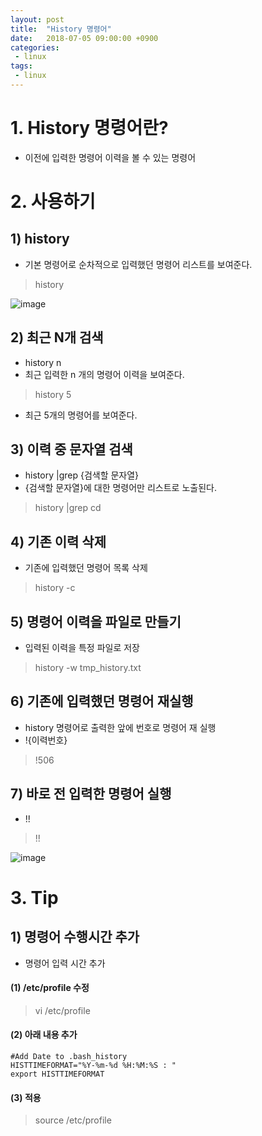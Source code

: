 ```yaml
---
layout: post
title:  "History 명령어"
date:   2018-07-05 09:00:00 +0900
categories:
 - linux
tags: 
 - linux
---
```


# 1. History 명령어란?
- 이전에 입력한 명령어 이력을 볼 수 있는 명령어

# 2. 사용하기
## 1) history
- 기본 명령어로 순차적으로 입력했던 명령어 리스트를 보여준다.

> history

![image](https://user-images.githubusercontent.com/13219787/61382713-3f562500-a8e8-11e9-87f8-f81cb9ed648d.png)

## 2) 최근 N개 검색
- history n
- 최근 입력한 n 개의 명령어 이력을 보여준다.

> history 5

- 최근 5개의 명령어를 보여준다.

## 3) 이력 중 문자열 검색
- history |grep {검색할 문자열}
- {검색할 문자열}에 대한 명령어만 리스트로 노출된다.

> history |grep cd

## 4) 기존 이력 삭제
- 기존에 입력했던 명령어 목록 삭제

> history -c

## 5) 명령어 이력을 파일로 만들기
- 입력된 이력을 특정 파일로 저장

> history -w tmp_history.txt

## 6) 기존에 입력했던 명령어 재실행
- history 명령어로 출력한 앞에 번호로 명령어 재 실행
- !{이력번호}

> !506

## 7) 바로 전 입력한 명령어 실행
- !!

> !!

![image](https://user-images.githubusercontent.com/13219787/61382726-454c0600-a8e8-11e9-9bc5-952729035b97.png)

# 3. Tip
## 1) 명령어 수행시간 추가
- 명령어 입력 시간 추가

#### (1) /etc/profile 수정

> vi /etc/profile

#### (2)  아래 내용 추가
```
#Add Date to .bash_history
HISTTIMEFORMAT="%Y-%m-%d %H:%M:%S : "
export HISTTIMEFORMAT
```

#### (3) 적용
> source /etc/profile

